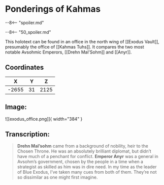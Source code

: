 # Ponderings of Kahmas

--8<-- "spoiler.md"

--8<-- "50_spoiler.md"

This holotext can be found in an office in the north wing of [[Exodus Vault]], presumably the office of [[Kahmas Tuhs]]. It compares the two most notable Avsohmic Emperors, [[Drehn Mal'Sohm]] and [[Anyr]].

## Coordinates
| **X** | **Y** | **Z** |
| :---: | :---: | :---: |
| -2655 |  31  | 2125 |

## Image:

![[exodus_office.png]]{ width="384" }

## Transcription:
> **Drehn Mal’sohm** came from a background of nobility, heir to the Chosen Throne. He was an absolutely brilliant diplomat, but didn’t have much of a penchant for conflict. **Emperor Anyr** was a general in Avsohm’s government, chosen by the people in a time when a strategist as skilled as him was in dire need. In my time as the leader of Blue Exodus, I’ve taken many cues from both of them. They’re not so dissimilar as one might first imagine.
